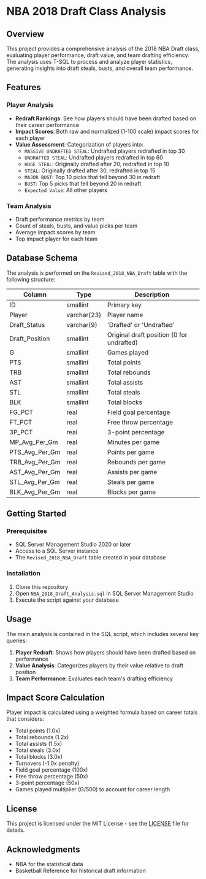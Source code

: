 # NBA 2018 Draft Class Analysis

## Overview
This project provides a comprehensive analysis of the 2018 NBA Draft class, evaluating player performance, draft value, and team drafting efficiency. The analysis uses T-SQL to process and analyze player statistics, generating insights into draft steals, busts, and overall team performance.

## Features

### Player Analysis
- **Redraft Rankings**: See how players should have been drafted based on their career performance
- **Impact Scores**: Both raw and normalized (1-100 scale) impact scores for each player
- **Value Assessment**: Categorization of players into:
  - `MASSIVE UNDRAFTED STEAL`: Undrafted players redrafted in top 30
  - `UNDRAFTED STEAL`: Undrafted players redrafted in top 60
  - `HUGE STEAL`: Originally drafted after 20, redrafted in top 10
  - `STEAL`: Originally drafted after 30, redrafted in top 15
  - `MAJOR BUST`: Top 10 picks that fell beyond 30 in redraft
  - `BUST`: Top 5 picks that fell beyond 20 in redraft
  - `Expected Value`: All other players

### Team Analysis
- Draft performance metrics by team
- Count of steals, busts, and value picks per team
- Average impact scores by team
- Top impact player for each team

## Database Schema

The analysis is performed on the `Revised_2018_NBA_Draft` table with the following structure:

| Column | Type | Description |
|--------|------|-------------|
| ID | smallint | Primary key |
| Player | varchar(23) | Player name |
| Draft_Status | varchar(9) | 'Drafted' or 'Undrafted' |
| Draft_Position | smallint | Original draft position (0 for undrafted) |
| G | smallint | Games played |
| PTS | smallint | Total points |
| TRB | smallint | Total rebounds |
| AST | smallint | Total assists |
| STL | smallint | Total steals |
| BLK | smallint | Total blocks |
| FG_PCT | real | Field goal percentage |
| FT_PCT | real | Free throw percentage |
| 3P_PCT | real | 3-point percentage |
| MP_Avg_Per_Gm | real | Minutes per game |
| PTS_Avg_Per_Gm | real | Points per game |
| TRB_Avg_Per_Gm | real | Rebounds per game |
| AST_Avg_Per_Gm | real | Assists per game |
| STL_Avg_Per_Gm | real | Steals per game |
| BLK_Avg_Per_Gm | real | Blocks per game |

## Getting Started

### Prerequisites
- SQL Server Management Studio 2020 or later
- Access to a SQL Server instance
- The `Revised_2018_NBA_Draft` table created in your database

### Installation
1. Clone this repository
2. Open `NBA_2018_Draft_Analysis.sql` in SQL Server Management Studio
3. Execute the script against your database

## Usage

The main analysis is contained in the SQL script, which includes several key queries:

1. **Player Redraft**: Shows how players should have been drafted based on performance
2. **Value Analysis**: Categorizes players by their value relative to draft position
3. **Team Performance**: Evaluates each team's drafting efficiency

## Impact Score Calculation

Player impact is calculated using a weighted formula based on career totals that considers:
- Total points (1.0x)
- Total rebounds (1.2x)
- Total assists (1.5x)
- Total steals (3.0x)
- Total blocks (3.0x)
- Turnovers (-1.0x penalty)
- Field goal percentage (100x)
- Free throw percentage (50x)
- 3-point percentage (50x)
- Games played multiplier (G/500) to account for career length

## License

This project is licensed under the MIT License - see the [LICENSE](LICENSE) file for details.

## Acknowledgments

- NBA for the statistical data
- Basketball Reference for historical draft information
